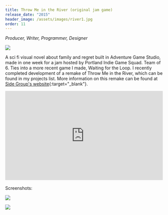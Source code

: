 ```yaml
---
title: Throw Me in the River (original jam game)
release_date: "2015"
header_image: /assets/images/river1.jpg
order: 11
---
```

*Producer, Writer, Programmer, Designer*

![](/assets/images/river2.jpg)

A sci fi visual novel about family and regret built in Adventure Game Studio, made in one week for a jam hosted by Portland Indie Game Squad. Team of 6. Ties into a more recent game I made, Waiting for the Loop. I recently completed development of a remake of Throw Me in the River, which can be found in my projects list. More information on this remake can be found at [Side Group's website](http://sidegroupgames.com){:target="_blank"}.

<style>.embed-container { position: relative; padding-bottom: 56.25%; height: 0; overflow: hidden; max-width: 100%; } .embed-container iframe, .embed-container object, .embed-container embed { position: absolute; top: 0; left: 0; width: 100%; height: 100%; }</style><div class='embed-container'><iframe src='https://player.vimeo.com/video/139042348' frameborder='0' webkitAllowFullScreen mozallowfullscreen allowFullScreen></iframe></div>

<br>
Screenshots:

![](/assets/images/river3.jpg)

![](/assets/images/river4.jpg)